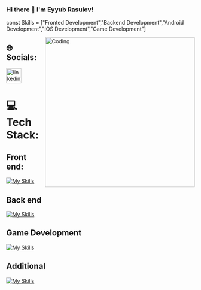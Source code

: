 ### Hi there 👋 I'm Eyyub Rasulov!

const Skills = ["Fronted Development","Backend Development","Android  Development","IOS Development","Game Development"]



<img src="https://cdn.dribbble.com/users/1162077/screenshots/3848914/programmer.gif" align="right" alt="Coding" width="400" />


## 🌐 Socials:
[<img src='https://cdn.jsdelivr.net/npm/simple-icons@3.0.1/icons/linkedin.svg' alt='linkedin' height='40'>](https://www.linkedin.com/in/eyyub-rasulov-aa4288191/)  


# 💻 Tech Stack:

## Front end:
[![My Skills](https://skillicons.dev/icons?i=html,css,bootstrap,sass,javascript,jquery,react&theme=dark)](https://skillicons.dev) <br/>
## Back end
[![My Skills](https://skillicons.dev/icons?i=cs,dotnet,firebase&theme=dark)](https://skillicons.dev) <br/>
## Game Development
[![My Skills](https://skillicons.dev/icons?i=unity&theme=dark)](https://skillicons.dev) <br/>

## Additional
[![My Skills](https://skillicons.dev/icons?i=git,github,blender,cloudflare,figma,mongodb,netlify&theme=dark)](https://skillicons.dev)
